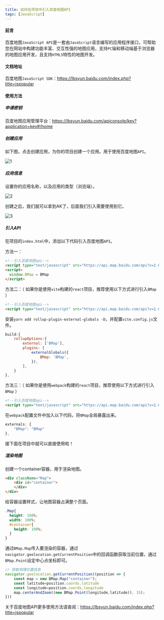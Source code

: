```yaml
---
title: 如何在项目中引入百度地图API
tags: [JavaScript]
---
```


#### 前言

百度地图`JavaScript API`是一套由`JavaScript`语言编写的应用程序接口，可帮助您在网站中构建功能丰富、交互性强的地图应用，支持`PC`端和移动端基于浏览器的地图应用开发，且支持`HTML5`特性的地图开发。

#### 文档地址

百度地图`JavaScript SDK`：https://lbsyun.baidu.com/index.php?title=jspopular

#### 使用方法

##### 申请密钥

百度地图应用管理平台：https://lbsyun.baidu.com/apiconsole/key?application=key#/home

##### 创建应用

如下图，点击创建应用，为你的项目创建一个应用。用于使用百度地图`API`。

![1](https://raw.githubusercontent.com/QC2168/note-img/main/202203161638550.png)

##### 应用信息

设置你的应用名称，以及应用的类型（浏览端）。

![2](https://raw.githubusercontent.com/QC2168/note-img/main/202203161638551.png)

创建之后，我们就可以拿到AK了，后面我们引入需要使用到它。

![3](https://raw.githubusercontent.com/QC2168/note-img/main/202203161638552.png)

##### 引入API

在项目的`index.html`中，添加以下代码引入百度地图`API`。

方法一：

```html
<!--引入百度地图api-->
<script type="text/javascript" src="https://api.map.baidu.com/api?v=2.0&ak=你的密钥"></script>
<script>
  window.BMap = BMap
</script>
```

方法二：（ 如果你是使用`vite`构建的`react`项目，推荐使用以下方式进行引入`BMap` ）

```html
<!--引入百度地图api-->
<script type="text/javascript" src="https://api.map.baidu.com/api?v=2.0&ak=XIYLPKQE2G1jXeKXlplm0kH0x3hqPYpO"></script>
```

安装`yarn add rollup-plugin-external-globals -D`，并配置`vite.config.js`文件。

```javascript
build:{
    rollupOptions:{
        external: ['BMap'],
        plugins: [
            externalGlobals({
                BMap: 'BMap',
            }),
        ],
    }
},
```

方法三：（ 如果你是使用`webpack`构建的`react`项目，推荐使用以下方式进行引入`BMap` ）

```html
<!--引入百度地图api-->
<script type="text/javascript" src="https://api.map.baidu.com/api?v=2.0&ak=XIYLPKQE2G1jXeKXlplm0kH0x3hqPYpO"></script>
```

在`webpack`配置文件中加入以下代码，将`BMap`全局暴露出来。

```javascript
externals: {
    "BMap": "BMap"
},
```

接下面在项目中就可以直接使用啦！

##### 渲染地图

创建一个container容器，用于渲染地图。

```html
<div className="Map">
    <div id="container">
    </div>
</div>
```

给容器设置样式，让地图容器占满整个页面。


```scss
.Map{
  height: 100%;
  width: 100%;
  #container{
    height: 100%;
  }
}
```

通过`BMap.Map`传入要渲染的容器，通过`navigator.geolocation.getCurrentPosition`中的回调函数获取当前位置，通过`BMap.Point`设定中心点坐标即可。

```javascript
// 获取地理位置信息
navigator.geolocation.getCurrentPosition((position => {
    const map = new BMap.Map("container");
    const latitude=position.coords.latitude
    const longitude=position.coords.longitude
    map.centerAndZoom((new BMap.Point(longitude,latitude)), 15);
}))
```

关于百度地图API更多使用方法请查阅：https://lbsyun.baidu.com/index.php?title=jspopular

